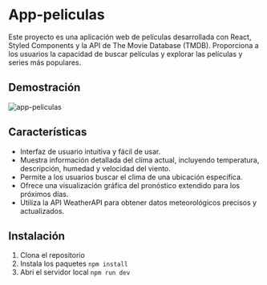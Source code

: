 # App-peliculas

Este proyecto es una aplicación web de películas desarrollada con React, Styled Components y la API de The Movie Database (TMDB). Proporciona a los usuarios la capacidad de buscar películas y explorar las películas y series más populares.

## Demostración

![app-peliculas](https://github.com/JuanPE44/app-peliculas/assets/89142353/dd5db7ff-c52b-4c73-a911-03b772df5de6)

## Características

- Interfaz de usuario intuitiva y fácil de usar.
- Muestra información detallada del clima actual, incluyendo temperatura, descripción, humedad y velocidad del viento.
- Permite a los usuarios buscar el clima de una ubicación específica.
- Ofrece una visualización gráfica del pronóstico extendido para los próximos días.
- Utiliza la API WeatherAPI para obtener datos meteorológicos precisos y actualizados.

## Instalación

1. Clona el repositorio
2. Instala los paquetes `npm install`
3. Abri el servidor local `npm run dev`
